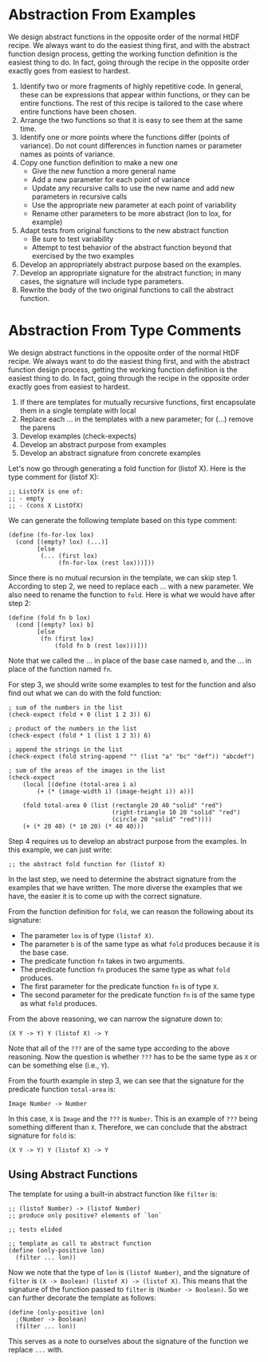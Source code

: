 # Abstraction From Examples
We design abstract functions in the opposite order of the normal HtDF recipe. We always want to do the easiest thing first, and with the abstract function design process, getting the working function definition is the easiest thing to do. In fact, going through the recipe in the opposite order exactly goes from easiest to hardest.

1. Identify two or more fragments of highly repetitive code. In general, these can be expressions that appear within functions, or they can be entire functions. The rest of this recipe is tailored to the case where entire functions have been chosen.
2. Arrange the two functions so that it is easy to see them at the same time.
3. Identify one or more points where the functions differ (points of variance). Do not count differences in function names or parameter names as points of variance.
4. Copy one function definition to make a new one
    * Give the new function a more general name
    * Add a new parameter for each point of variance
    * Update any recursive calls to use the new name and add new parameters in recursive calls
    * Use the appropriate new parameter at each point of variability
    * Rename other parameters to be more abstract (lon to lox, for example)
5. Adapt tests from original functions to the new abstract function
    * Be sure to test variability
    * Attempt to test behavior of the abstract function beyond that exercised by the two examples
6. Develop an appropriately abstract purpose based on the examples.
7. Develop an appropriate signature for the abstract function; in many cases, the signature will include type parameters.
8. Rewrite the body of the two original functions to call the abstract function.

# Abstraction From Type Comments
We design abstract functions in the opposite order of the normal HtDF recipe. We always want to do the easiest thing first, and with the abstract function design process, getting the working function definition is the easiest thing to do. In fact, going through the recipe in the opposite order exactly goes from easiest to hardest.

1. If there are templates for mutually recursive functions, first encapsulate them in a single template with local
2. Replace each ... in the templates with a new parameter; for (...) remove the parens
3. Develop examples (check-expects)
4. Develop an abstract purpose from examples
5. Develop an abstract signature from concrete examples

Let's now go through generating a fold function for (listof X). Here is the type comment for (listof X):

```racket
;; ListOfX is one of:
;; - empty
;; - (cons X ListOfX)
```

We can generate the following template based on this type comment:

```racket
(define (fn-for-lox lox)
  (cond [(empty? lox) (...)]
        [else
         (... (first lox)
              (fn-for-lox (rest lox)))]))
```

Since there is no mutual recursion in the template, we can skip step 1. According to step 2, we need to replace each ... with a new parameter. We also need to rename the function to `fold`. Here is what we would have after step 2:

```racket
(define (fold fn b lox)
  (cond [(empty? lox) b]
        [else
         (fn (first lox)
             (fold fn b (rest lox)))]))
```

Note that we called the ... in place of the base case named `b`, and the ... in place of the function named `fn`.

For step 3, we should write some examples to test for the function and also find out what we can do with the fold function:

```racket
; sum of the numbers in the list
(check-expect (fold + 0 (list 1 2 3)) 6)

; product of the numbers in the list
(check-expect (fold * 1 (list 1 2 3)) 6)

; append the strings in the list
(check-expect (fold string-append "" (list "a" "bc" "def")) "abcdef")

; sum of the areas of the images in the list
(check-expect 
    (local [(define (total-area i a)
        (+ (* (image-width i) (image-height i)) a))]
    
    (fold total-area 0 (list (rectangle 20 40 "solid" "red")                    
                             (right-triangle 10 20 "solid" "red")
                             (circle 20 "solid" "red"))))
    (+ (* 20 40) (* 10 20) (* 40 40)))
```

Step 4 requires us to develop an abstract purpose from the examples. In this example, we can just write:

```racket
;; the abstract fold function for (listof X)
```

In the last step, we need to determine the abstract signature from the examples that we have written. The more diverse the examples that we have, the easier it is to come up with the correct signature.

From the function definition for `fold`, we can reason the following about its signature:
- The parameter `lox` is of type `(listof X)`.
- The parameter `b` is of the same type as what `fold` produces because it is the base case.
- The predicate function `fn` takes in two arguments.
- The predicate function `fn` produces the same type as what `fold` produces.
- The first parameter for the predicate function `fn` is of type `X`.
- The second parameter for the predicate function `fn` is of the same type as what `fold` produces.

From the above reasoning, we can narrow the signature down to:

```racket
(X Y -> Y) Y (listof X) -> Y
```

Note that all of the `???` are of the same type according to the above reasoning. Now the question is whether `???` has to be the same type as `X` or can be something else (i.e., `Y`).

From the fourth example in step 3, we can see that the signature for the predicate function `total-area` is:
```racket
Image Number -> Number
```

In this case, `X` is `Image` and the `???` is `Number`. This is an example of `???` being something different than `X`. Therefore, we can conclude that the abstract signature for `fold` is:

```racket
(X Y -> Y) Y (listof X) -> Y
```

## Using Abstract Functions

The template for using a built-in abstract function like `filter` is:

```racket
;; (listof Number) -> (listof Number)
;; produce only positive? elements of `lon`

;; tests elided

;; template as call to abstract function
(define (only-positive lon)
  (filter ... lon))
```

Now we note that the type of `lon` is `(listof Number)`, and the signature of `filter` is `(X -> Boolean) (listof X) -> (listof X)`. This means that the signature of the function passed to `filter` is `(Number -> Boolean)`. So we can further decorate the template as follows:

```racket
(define (only-positive lon)
  ;(Number -> Boolean)
  (filter ... lon))
```

This serves as a note to ourselves about the signature of the function we replace `...` with.